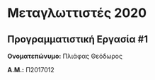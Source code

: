 # Μεταγλωττιστές 2020
## Προγραμματιστική Εργασία #1

**Ονοματεπώνυμο:** Πλιάφας Θεόδωρος

**Α.Μ.:** Π2017012


